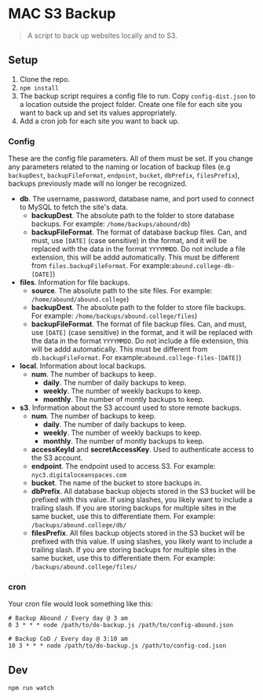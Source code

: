 # MAC S3 Backup

> A script to back up websites locally and to S3.

## Setup

1. Clone the repo.
2. `npm install`
3. The backup script requires a config file to run. Copy `config-dist.json` to a location outside the project folder. Create one file for each site you want to back up and set its values appropriately.
4. Add a cron job for each site you want to back up.

### Config

These are the config file parameters. All of them must be set. If you change any parameters related to the naming or location of backup files (e.g `backupDest`, `backupFileFormat`, `endpoint`, `bucket`, `dbPrefix`, `filesPrefix`), backups previously made will no longer be recognized.

- **db**. The username, password, database name, and port used to connect to MySQL to fetch the site's data.
    - **backupDest**. The absolute path to the folder to store database backups. For example: `/home/backups/abound/db`)
    - **backupFileFormat**. The format of database backup files. Can, and must, use `[DATE]` (case sensitive) in the format, and it will be replaced with the data in the format `YYYYMMDD`. Do not include a file extension, this will be addd automatically. This must be different from `files.backupFileFormat`. For example:`abound.college-db-[DATE]`)
- **files**. Information for file backups.
    - **source**. The absolute path to the site files. For example: `/home/abound/abound.college`)
    - **backupDest**. The absolute path to the folder to store file backups. For example: `/home/backups/abound.college/files`)
    - **backupFileFormat**. The format of file backup files. Can, and must, use `[DATE]` (case sensitive) in the format, and it will be replaced with the data in the format `YYYYMMDD`. Do not include a file extension, this will be addd automatically. This must be different from `db.backupFileFormat`. For example:`abound.college-files-[DATE]`)
- **local**. Information about local backups.
    - **num**. The number of backups to keep.
        - **daily**. The number of daily backups to keep.
        - **weekly**. The number of weekly backups to keep.
        - **monthly**. The number of montly backups to keep.
- **s3**. Information about the S3 account used to store remote backups.
    - **num**. The number of backups to keep.
        - **daily**. The number of daily backups to keep.
        - **weekly**. The number of weekly backups to keep.
        - **monthly**. The number of montly backups to keep.
    - **accessKeyId** and **secretAccessKey**. Used to authenticate access to the S3 account.
    - **endpoint**. The endpoint used to access S3. For example: `nyc3.digitaloceanspaces.com`
    - **bucket**. The name of the bucket to store backups in.
    - **dbPrefix**. All database backup objects stored in the S3 bucket will be prefixed with this value. If using slashes, you likely want to include a trailing slash. If you are storing backups for multiple sites in the same bucket, use this to differentiate them. For example: `/backups/abound.college/db/`
    - **filesPrefix**. All files backup objects stored in the S3 bucket will be prefixed with this value. If using slashes, you likely want to include a trailing slash. If you are storing backups for multiple sites in the same bucket, use this to differentiate them. For example: `/backups/abound.college/files/`

### cron

Your cron file would look something like this:

```
# Backup Abound / Every day @ 3 am
0 3 * * * node /path/to/do-backup.js /path/to/config-abound.json

# Backup CoD / Every day @ 3:10 am
10 3 * * * node /path/to/do-backup.js /path/to/config-cod.json
```

## Dev

`npm run watch`
